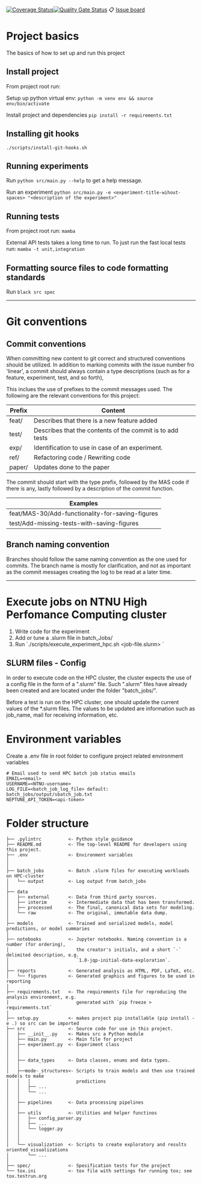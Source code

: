 [![Coverage Status](https://coveralls.io/repos/github/NikZy/Masteroppgave/badge.svg?branch=master)](https://coveralls.io/github/NikZy/Masteroppgave?branch=master)[![Quality Gate Status](https://sonarcloud.io/api/project_badges/measure?project=NikZy_Masteroppgave&metric=alert_status)](https://sonarcloud.io/summary/new_code?id=NikZy_Masteroppgave)
:clipboard: [Issue board](https://linear.app/masterproject/team/MAS/board)
# Project basics
The basics of how to set up and run this project

## Install project
From project root run:

Setup up python virtual env:
`python -m venv env && source env/bin/activate`

Install project and dependencies
`pip install -r requirements.txt`

## Installing git hooks

`./scripts/install-git-hooks.sh`

## Running experiments
Run `python src/main.py --help` to get a help message.

Run an experiment `python src/main.py -e <experiment-title-wihout-spaces> "<description of the experiment>"`
## Running tests
From project root run:
`mamba`

External API tests takes a long time to run. To just run the fast local tests run:
`mamba -t unit,integration`

## Formatting source files to code formatting standards
Run `black src spec`



---------------
# Git conventions

## Commit conventions
When committing new content to git correct and structured conventions should be utilized. In addition to marking commits with the issue number fro 'linear', a commit should always contain a type descriptions (such as for a feature, experiment, test, and so forth),

This inclues the use of prefixes to the commit messages used.
The following are the relevant conventions for this project:

|Prefix |Content |
|------ |------- |
|feat/  | Describes that there is a new feature added |
|test/  | Describes that the contents of the commit is to add tests |
|exp/   | Identification to use in case of an experiment. |
|ref/   | Refactoring code / Rewriting code |
|paper/ | Updates done to the paper |

The commit should start with the type prefix, followed by the MAS code if there is any, lastly followed by a description of the commit function.

|Examples |
|---------|
|feat/MAS-30/Add-functionality-for-saving-figures
|test/Add-missing-tests-with-saving-figures


## Branch naming convention
Branches should follow the same naming convention as the one used for commits.
The branch name is mostly for clarification, and not as important as the commit messages creating the log to be read at a later time.


---------------
# Execute jobs on NTNU High Perfomance Computing cluster
1. Write code for the experiment
2. Add or tune a .slurm file in batch_Jobs/
3. Run ´./scripts/execute_experiment_hpc.sh <job-file.slurm> <Job Name> <Job description>´

## SLURM files - Config
In order to execute code on the HPC cluster, the cluster expects the use of a config file in the form of a ".slurm" file.
Such ".slurm" files have already been created and are located under the folder "batch_jobs/".

Before a test is run on the HPC cluster, one should update the current values of the *.slurm files.
The values to be updated are information such as job_name, mail for receiving information, etc.

# Environment variables
Create a .env file in root folder to configure project related environment variables

```
# Email used to send HPC batch job status emails
EMAIL=<email>
USERNAME=<NTNU-username>
LOG_FILE=<batch_job_log_file> default: batch_jobs/output/sbatch_job.txt
NEPTUNE_API_TOKEN=<api-token>
```

# Folder structure

```
├── .pylintrc          <- Python style guidance
├── README.md          <- The top-level README for developers using this project.
├── .env               <- Environment variables
│
│
├── batch_jobs		   <- Batch .slurm files for executing workloads on HPC-cluster
│   └── output         <- Log output from batch_jobs
│
├── data
│   ├── external       <- Data from third party sources.
│   ├── interim        <- Intermediate data that has been transformed.
│   ├── processed      <- The final, canonical data sets for modeling.
│   └── raw            <- The original, immutable data dump.
│
├── models             <- Trained and serialized models, model predictions, or model summaries
│
├── notebooks          <- Jupyter notebooks. Naming convention is a number (for ordering),
│                         the creator's initials, and a short `-` delimited description, e.g.
│                         `1.0-jqp-initial-data-exploration`.
│
├── reports            <- Generated analysis as HTML, PDF, LaTeX, etc.
│   └── figures        <- Generated graphics and figures to be used in reporting
│
├── requirements.txt   <- The requirements file for reproducing the analysis environment, e.g.
│                         generated with `pip freeze > requirements.txt`
│
├── setup.py           <- makes project pip installable (pip install -e .) so src can be imported
├── src                <- Source code for use in this project.
│   ├── __init__.py    <- Makes src a Python module
│   ├── main.py		   <- Main file for project
│   ├── experiment.py  <- Experiment class
│   │
│   │
│   ├── data_types     <- Data classes, enums and data types.
│   │
│   ├──mode-_structures<- Scripts to train models and then use trained models to make
│   │   │                 predictions
│   │   ├── ...
│   │   └── ...
│   │
│   ├── pipelines      <- Data processing pipelines
│   │
│   ├── utils		   <- Utilities and helper functinos
│   │   ├── config_parser.py
│   │   ├── ...
│   │   └── logger.py
│   │
│   │
│   └── visualization  <- Scripts to create exploratory and results oriented visualizations
│       └── ...
│
├── spec/		       <- Spesification tests for the project
└── tox.ini            <- tox file with settings for running tox; see tox.testrun.org
```
